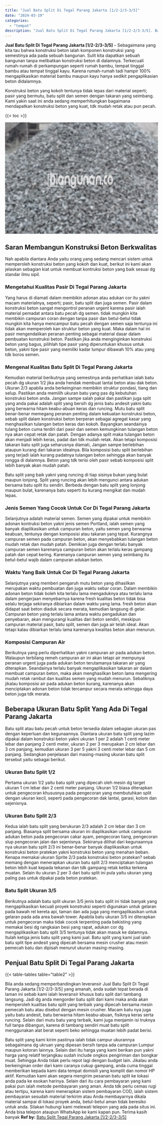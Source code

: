 ```yaml
---
title: "Jual Batu Split Di Tegal Parang Jakarta [1/2-2/3-3/5]"
date: "2024-03-19"
categories: 
  - "tempat"
description: "Jual Batu Split Di Tegal Parang Jakarta [1/2-2/3-3/5]. Batu split yang kami kirim pastinya ialah tidak campur ukurannya sebagaimana dg ukruan yang dipesan be..."
---
```


**Jual Batu Split Di Tegal Parang Jakarta \[1/2-2/3-3/5\]** – Sebagaimana yang kita tau bahwa konstruksi beton ialah komponen konstruksi yang semestinya ada pada sebuah bangunan. Sulit kita dapatkan sebuah bangunan tanpa melibatkan konstruksi beton di dalamnya. Terkecuali rumah-rumah di perkampungan seperti rumah bambu, tempat tinggal bambu atau tempat tinggal kayu. Karena rumah-rumah tadi hampir 100% mengaplikasikan material bambu maupun kayu hanya sedikit pengaplikasian beton didalamnya.

Konstruksi beton yang kokoh tentunya tidak lepas dari material seperti; pasir yang bermutu, batu split dan semen dengan takaran yang seimbang. Kami yakin saat ini anda sedang memperhitungkan bagaimana mendapatkan konstruksi beton yang kuat, tdk mudah retak atau pun pecah.

{{< toc >}}

![Jual Batu Split Di Tegal Parang Jakarta [1/2-2/3-3/5]](/images/jual-batu-split-26.png)

## Saran Membangun Konstruksi Beton Berkwalitas

Nah apabila diantara Anda yaitu orang yang sedang mencari sistem untuk memperoleh konstruksi beton yang kokoh dan kuat, berikut ini kami akan jelaskan sebagian kiat untuk membuat kontruksi beton yang baik sesuai dg standar ilmu sipil.

### Mengetahui Kualitas Pasir Di Tegal Parang Jakarta

Yang harus di diamati dalam membikin adonan atau adukan cor itu yakni macam materialnya, seperti; pasir, batu split dan juga semen. Pasir dalam konstruksi beton sangat mengontrol peranan urgent karena pasir ialah material pemadat antara batu pecah dg semen. tidak mungkin kita membikin campuran coran dengan tanpa pasir dan betul-betul tidak mungkin kita hanya mencampur batu pecah dengan semen saja tentunya ini tidak akan memperoleh kan struktur beton yang kuat. Maka dalam hal ini pasir mengendalikan peranan penting sebagai material dasar dalam pembuatan konstruksi beton. Pastikan jika anda menginginkan konstruksi beton yang bagus, pilihlah tipe pasir yang diperuntukan khusus untuk beton, yakni tipe pasir yang memiliki kadar lumpur dibawah 10% atau yang tdk boros semen.

### Mengenal Kualitas Batu Split Di Tegal Parang Jakarta

Kemudian material berikutnya yang semestinya anda perhatikan ialah batu pecah dg ukuran 1/2 jika anda hendak membuat lantai beton atau dak beton. Ukuran 2/3 apabila anda berkeinginan membikin struktur pondasi, tiang dan selup. Pastikan anda memilih ukuran batu yang pas dg kebutuhan konstruksi beton anda. Jangan sampe salah pakai dan pastikan juga split yang anda pakai adalah split yang bersih dg jenis batu andesit yakni batu yang berwarna hitam keabu-abuan keras dan runcing. Mutu batu split benar-benar memegang peranan penting dalam kekuatan konstruksi beton, sebab split dalam konstruksi beton berperan sebagai agregat kasar yang menghasilkan tulangan beton keras dan kokoh. Bayangkan seandainya tulang beton cuma terdiri dari pasir dan semen kemungkinan tulangan beton nya akan cepat retak dan patah. Dengan adanya split maka tulangan beton akan menjadi lebih keras, padat dan tdk mudah retak. Akan tetapi komposisi takaran batu split juga seharusnya diamati, Jangan sampe berlebihan ataupun kurang dari takaran idealnya. Bila komposisi batu split berlebihan yang terjadi ialah kurang padatnya tulangan beton sehingga akan banyak rongga di dalamnya. Beton yang tdk terisi oleh pasir sebab komposisi split lebih banyak akan mudah patah.

Batu split yang baik yakni yang runcing di tiap sisinya bukan yang bulat maupun lonjong. Split yang runcing akan lebih mengunci antara adukan bersama batu split itu sendiri. Berbeda dengan batu split yang lonjong maupun bulat, karenanya batu seperti itu kurang mengikat dan mudah lepas.

### Jenis Semen Yang Cocok Untuk Cor Di Tegal Parang Jakarta

Selanjutnya adalah material semen. Semen yang dipakai untuk membikin adonan kontruksi beton yakni jenis semen Portland, ialah semen yang banyak diaplikasikan untuk campuran beton, yaitu semen yang berwarna keabuan, tentunya dengan komposisi atau takaran yang tepat. Kurangnya campuran semen pada campuran beton, akan menyebabkan tulangan beton mudah retak dan mudah patah. Demikian juga dengan terlalu banyak campuran semen karenanya campuran beton akan terlalu keras gampang patah dan cepat kering. Karenanya campuran semen yang seimbang itu betul-betul wajib dalam campuran adukan beton.

### Waktu Yang Baik Untuk Cor Di Tegal Parang Jakarta

Selanjutnya yang memberi pengaruh mutu beton yang dihasilkan merupakan waktu pembuatan dan juga waktu sebar coran. Dalam membikin adonan beton tidak boleh kita terlalu lama mengaduknya atau terlalu lama dalam pengerjaan menyebarnya karena fresh kualitas beton tidak bisa selalu terjaga sekiranya dibiarkan dalam waktu yang lama. fresh beton akan didapat saat beton diaduk secara merata, kemudian langsung di gelar. Campuran beton yang terlalu lama antara waktu pengadukan dan penyebaran, akan mengurangi kualitas dari beton sendiri, meskipun campuran material pasir, batu split, semen dan juga air telah ideal. Akan tetapi kalau dibiarkan terlalu lama karenanya kwalitas beton akan menurun.

### Komposisi Campuran Air

Berikutnya yang perlu diperhatikan yakni campuran air pada adukan beton. Walaupun terbilang remeh campuran air ini akan tetapi air mempunyai peranan urgent juga pada adukan beton terutamanya takaran air yang diterapkan. Seandainya terlalu banyak mengaplikasikan takaran air dalam membuat campuran beton, maka akan menghasilkan beton lama mengering mudah retak rambut dan kualitas semen yang mudah menurun. Sebaliknya jikalau komposisi air pada adukan beton kurang, karenanya akan menciptakan adonan beton tidak tercampur secara merata sehingga daya beton juga tdk merata.

## Beberapa Ukuran Batu Split Yang Ada Di Tegal Parang Jakarta

Batu split atau batu pecah untuk beton tersedia dalam sebagian ukuran pas dengan keperluan dan kegunaannya. Diantara ukuran batu split yang lazim dipakai dalam konstruksi beton yakni ukuran 1 per 2 adalah 1 centi meter lebar dan panjang 2 centi meter, ukuran 2 per 3 merupakan 2 cm lebar dan 3 cm panjang, kemudian ukuran 3 per 5 yakni 3 centi meter lebar dan 5 cm panjang. Sedangkan penjelasan dari masing-masing ukuran batu split tersebut yaitu sebagai berikut.

### Ukuran Batu Split 1/2

Pertama ukuran 1/2 yaitu batu split yang dipecah oleh mesin dg target ukuran 1 cm lebar dan 2 centi meter panjang. Ukuran 1/2 biasa diterapkan untuk pengecoran khususnya pada pengecoran yang membutuhkan split dengan ukuran kecil, seperti pada pengecoran dak lantai, garasi, kolom dan sejenisnya.

### Ukuran Batu Split 2/3

Kedua ialah batu split yang berukuran 2/3 adalah 2 cm lebar dan 3 cm panjang. Biasanya split bersama ukuran ini diaplikasikan untuk campuran adukan beton pada pengecoran cakar ayam, pengecoran tiang, pengecoran slup pengecoran jalan dan sejenisnya. Sekiranya dilihat dari kegunaannya nya ukuran batu split 2/3 ini benar-benar banyak diaplikasikan untuk konstruksi beton pratekan yakni konstruksi beton yang menahan beban. Kenapa memakai ukuran Sprite 2/3 pada konstruksi beton pratekan? sebab memang dengan menerapkan ukuran batu split 2/3 menciptakan tulangan beton lebih kuat kepada tekanan dan tdk gampang retak ketika terkena muatan. Selain itu ukuran 2 per 3 dari batu split ini pula yaitu ukuran yang paling pas untuk dipakai pada beton pratekan.

### Batu Split Ukuran 3/5

Berikutnya adalah batu split ukuran 3/5 jenis batu split ini tidak banyak yang mengaplikasikan kecuali proyek konstruksi seperti digunakan untuk gelaran pada bawah rel kereta api, taman dan ada juga yang mengaplikasikan untuk gelaran pada ada area bawah tower. Apabila batu ukuran 3/5 ini diterapkan untuk pengecoran maka tidak cocok terpenting pada bekisting yang memakai besi dg rangkaian besi yang rapat, adukan cor dg mengaplikasikan batu split 3/5 tentunya tidak akan masuk ke dalamnya. Itulah ketiga jenis batu split yang kami jual. Batu split yang kami jual ialah batu split tipe andesit yang dipecah bersama mesin crusher atau mesin pemecah batu dan dipisah menurut ukuran masing-masing.

## Penjual Batu Split Di Tegal Parang Jakarta

{{< table-tables table="table2" >}}

Bila anda sedang memperbandingkan leveransir Jual Batu Split Di Tegal Parang Jakarta \[1/2-2/3-3/5\] yang amanah, anda sudah tepat berada di laman ini sebab kami ialah leveransir khusus batu split dari tambang langsung. Jadi dg anda mengorder batu split dari kami maka anda akan memperoleh kualitas batu split yang terbaik yang dipecah bersama mesin pemecah batu atau disebut dengan mesin crusher. Macam batu nya juga yaitu batu andesit, batu berwarna hitam keabu-abuan, fisiknya keras serta runcing. Selain dari mutu batu yang terbaik, kami juga menjamin isi truknya full tanpa dibangun, karena di tambang sendiri muat batu split menggunakan alat berat seperti beko sehingga muatan lebih padat berisi.

Batu split yang kami kirim pastinya ialah tidak campur ukurannya sebagaimana dg ukruan yang dipesan bersih tanpa ada campuran Lumpur maupun kotoran lainnya. Selain dari itu harga yang kami berikan pun yakni harga yang relatif terjangkau sudah include ongkos pengiriman dan bongkar muat. Sehingga Anda tidak perlu repot lagi dengan budget lain. Jikalau anda berkeinginan order dari kami caranya cukup gampang, anda cuma tinggal memberikan kepada kami data tempat domisili yang komplit dan nomor HP aktif. Kemudian kami akan segera mengirim pesanan batu split ke lokasi anda pada ke esokan harinya. Selain dari itu cara pembayaran yang kami pakai pun ialah metode pembayaran yang aman. Anda tdk perlu cemas rugi atau tertipu, karena kami menerapkan sistem pembayaran COD, ialah sistem pembayaran sesudah material terkirim atau Anda membayarnya dikala material sampai di lokasi proyek anda, betul-betul aman tidak beresiko untuk anda. Silakan hubungi kami melewati telepon yang ada pada situs ini. Anda bisa telepon ataupun WhatsApp ke kami kapan pun. Terima kasih banyak
**Ref by:** [Batu Split Tegal Parang Jakarta [1/2-2/3-3/5]](https://id.wikipedia.org/wiki/Batu)
